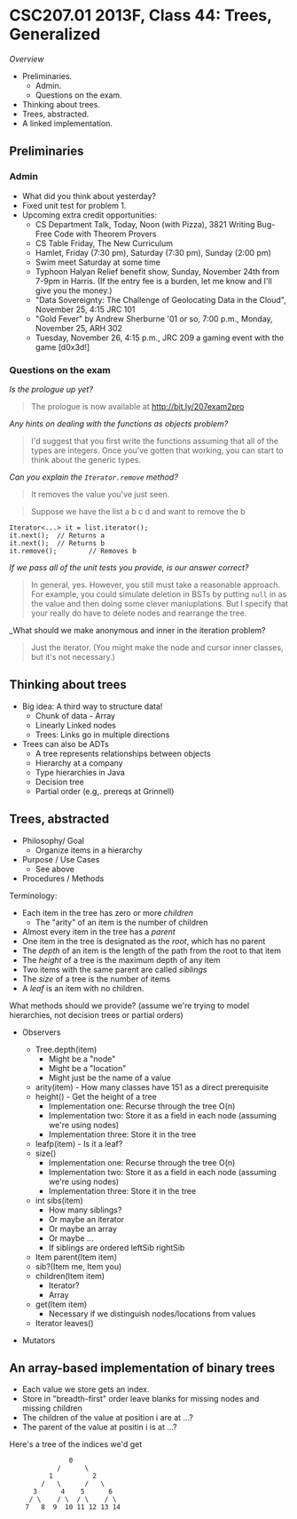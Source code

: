 CSC207.01 2013F, Class 44: Trees, Generalized
=============================================

_Overview_

* Preliminaries.
    * Admin.
    * Questions on the exam.
* Thinking about trees.
* Trees, abstracted.
* A linked implementation.

Preliminaries
-------------

### Admin

* What did you think about yesterday?
* Fixed unit test for problem 1.
* Upcoming extra credit opportunities:
    * CS Department Talk, Today, Noon (with Pizza), 3821
      Writing Bug-Free Code with Theorem Provers
    * CS Table Friday, The New Curriculum
    * Hamlet, Friday (7:30 pm), Saturday (7:30 pm), Sunday (2:00 pm)
    * Swim meet Saturday at some time
    * Typhoon Halyan Relief benefit show, Sunday, November 24th from 7-9pm 
      in Harris.  (If the entry fee is a burden, let me know and I'll
      give you the money.)
    * "Data Sovereignty: The Challenge of Geolocating Data in the Cloud",
      November 25, 4:15 JRC 101
    * "Gold Fever" by Andrew Sherburne '01 or so, 7:00 p.m., Monday, 
      November 25, ARH 302
    * Tuesday, November 26, 4:15 p.m., JRC 209  a gaming event with the 
      game [d0x3d!]  

### Questions on the exam

_Is the prologue up yet?_

> The prologue is now available at <http://bit.ly/207exam2pro>

_Any hints on dealing with the functions as objects problem?_

> I'd suggest that you first write the functions assuming that all of
the types are integers.  Once you've gotten that working, you can start
to think about the generic types.

_Can you explain the `Iterator.remove` method?_

> It removes the value you've just seen.

> Suppose we have the list a b c d and want to remove the b

    Iterator<...> it = list.iterator();
    it.next();  // Returns a
    it.next();  // Returns b
    it.remove();        // Removes b

_If we pass all of the unit tests you provide, is our answer correct?_

> In general, yes.  However, you still must take a reasonable approach.
For example, you could simulate deletion in BSTs by putting `null` in
as the value and then doing some clever maniuplations.  But I specify
that your really do have to delete nodes and rearrange the tree.

_What should we make anonymous and inner in the iteration problem?

> Just the iterator.  (You might make the node and cursor inner classes, but it's
not necessary.)

Thinking about trees
--------------------

* Big idea: A third way to structure data!
    * Chunk of data - Array
    * Linearly Linked nodes
    * Trees: Links go in multiple directions
* Trees can also be ADTs
    * A tree represents relationships between objects
    * Hierarchy at a company
    * Type hierarchies in Java
    * Decision tree
    * Partial order (e.g,. prereqs at Grinnell)

Trees, abstracted
-----------------

* Philosophy/ Goal
     * Organize items in a hierarchy
* Purpose / Use Cases
     * See above
* Procedures / Methods

Terminology:

* Each item in the tree has zero or more *children*
    * The "arity" of an item is the number of children
* Almost every item in the tree has a *parent*
* One item in the tree is designated as the *root*, which has no parent
* The *depth* of an item is the length of the path from the root to that item
* The *height* of a tree is the maximum depth of any item
* Two items with the same parent are called *siblings*
* The *size* of a tree is the number of items
* A *leaf* is an item with no children.

What methods should we provide? (assume we're trying to model hierarchies, not
decision trees or partial orders)

* Observers
    * Tree.depth(item)
        * Might be a "node"
        * Might be a "location"
        * Might just be the name of a value
    * arity(item) - How many classes have 151 as a direct prerequisite
    * height() - Get the height of a tree
        * Implementation one: Recurse through the tree O(n)
        * Implementation two: Store it as a field in each node (assuming we're
          using nodes)
        * Implementation three: Store it in the tree
    * leafp(item) - Is it a leaf?
    * size() 
        * Implementation one: Recurse through the tree O(n)
        * Implementation two: Store it as a field in each node (assuming we're
          using nodes)
        * Implementation three: Store it in the tree
    * int sibs(item)
        * How many siblings?
        * Or maybe an iterator
        * Or maybe an array
        * Or maybe ...
        * If siblings are ordered
            leftSib
            rightSib
     * Item parent(Item item)
     * sib?(Item me, Item you)
     * children(Item item)
         * Iterator? 
         * Array
     * get(Item item)
         * Necessary if we distinguish nodes/locations from values
    * Iterator<Item> leaves()

* Mutators

An array-based implementation of binary trees
---------------------------------------------

* Each value we store gets an index.
* Store in "breadth-first" order
    leave blanks for missing nodes and missing children
* The children of the value at position i are at ...?
* The parent of the value at positin i is at ...?

Here's a tree of the indices we'd get

                   0
                /      \
              1          2
            /   \      /   \
          3      4    5      6
         / \    / \  / \    / \
        7   8  9  10 11 12 13 14
